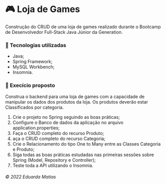 # 🎮 Loja de Games
Construção do CRUD de uma loja de games realizado durante o Bootcamp de Desenvolvedor Full-Stack Java Júnior da Generation. <br>


### 👾 Tecnologias utilizadas
 - Java;
 - Spring Framework;
 - MySQL Workbench;
 - Insomnia.

### 📖 Execício proposto

Construa o backend para uma loja de games com a capacidade de manipular os dados dos produtos da loja. Os produtos deverão estar Classificados por categoria.

1. Crie o projeto no Spring seguindo as boas práticas;
2. Configure o Banco de dados da aplicação no arquivo application.properties;
3. Faça o CRUD completo do recurso Produto;
4. aça o CRUD completo do recurso Categoria;
5. Crie o Relacionamento do tipo One to Many entre as Classes Categoria e Produto;
6. Siga todas as boas práticas estudadas nas primeiras sessões sobre Spring (Model, Repository e Controller);
7. Teste toda a API utilizando o Insomnia.

###### © 2022 Eduarda Matias
